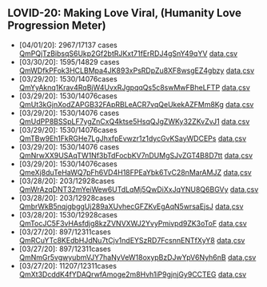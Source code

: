 ## LOVID-20: Making Love Viral, (Humanity Love Progression Meter)

- \[04/01/20]: 2967/17137 cases [QmPQjTzBibsqS6Ukp2Gf2btRJKxt71fErRDJ4gSnY49qYV](https://cloudflare-ipfs.com/ipfs/QmPQjTzBibsqS6Ukp2Gf2btRJKxt71fErRDJ4gSnY49qYV) [data](/ipfs/QmSjnWnbZkcK1Yx758YmKmTe3c9cx1pL7rU6ETDwQgk7nG/lovid.dat),[csv](/ipfs/QmSjnWnbZkcK1Yx758YmKmTe3c9cx1pL7rU6ETDwQgk7nG/lovid.csv)
- \[03/30/20]: 1595/14829 cases [QmWDfkPFok3HCLBMpa4JK893xPsRDpZu8XF8wsgEZ4gbzy](https://cloudflare-ipfs.com/ipfs/QmWDfkPFok3HCLBMpa4JK893xPsRDpZu8XF8wsgEZ4gbzy) [data](/ipfs/Qmev91w4hGzYtgmfpdqzReBZtgXMsqVvihN14GUsGtLCrS/lovid.dat),[csv](/ipfs/Qmev91w4hGzYtgmfpdqzReBZtgXMsqVvihN14GUsGtLCrS/lovid.csv)
- \[03/29/20]: 1530/14076cases [QmYyAknq1Krav4RqBjW4UvxRJgpqqQs5c8swMwFBheLFTP](https://cloudflare-ipfs.com/ipfs/QmYyAknq1Krav4RqBjW4UvxRJgpqqQs5c8swMwFBheLFTP) [data](/ipfs/QmQMTwWznXAVKpVS32LPpp76NFoiiKt4wS5vWJiDTJTgh6/lovid.dat),[csv](/ipfs/QmQMTwWznXAVKpVS32LPpp76NFoiiKt4wS5vWJiDTJTgh6/lovid.csv)
- \[03/29/20]: 1530/14076cases [QmUt3kGjnXodZAPGB32FApRBLeACR7vqQeUkekAZFMm8Kg](https://cloudflare-ipfs.com/ipfs/QmUt3kGjnXodZAPGB32FApRBLeACR7vqQeUkekAZFMm8Kg) [data](/ipfs/QmcHFLxUpUHwPSo46HFcT73Pd8dJw5hUkhG3anbee9srfi/lovid.dat),[csv](/ipfs/QmcHFLxUpUHwPSo46HFcT73Pd8dJw5hUkhG3anbee9srfi/lovid.csv)
- \[03/29/20]: 1530/14076 cases [QmUdPP8BSSpLF7ygZnCxQ4ktse5HsqQJgZWKy32ZKvZvJ1](https://cloudflare-ipfs.com/ipfs/QmUdPP8BSSpLF7ygZnCxQ4ktse5HsqQJgZWKy32ZKvZvJ1) [data](/ipfs/QmfMWtLrxsGq9HMtV3UMU2V9tJef1zXjgMV9dPqMTYD7Kp/lovid.dat),[csv](/ipfs/QmfMWtLrxsGq9HMtV3UMU2V9tJef1zXjgMV9dPqMTYD7Kp/lovid.csv)
- \[03/29/20]: 1530/14076cases [QmTBw9Eh1FkRGHe7LgJhxfpEvwzr1z1dycGvKSayWDCEPs](https://cloudflare-ipfs.com/ipfs/QmTBw9Eh1FkRGHe7LgJhxfpEvwzr1z1dycGvKSayWDCEPs) [data](/ipfs/QmaiRdAD1kGgvaPZn1BZHuSDAw8QnFwAm4Vh56op5x5owr/lovid.dat),[csv](/ipfs/QmaiRdAD1kGgvaPZn1BZHuSDAw8QnFwAm4Vh56op5x5owr/lovid.csv)
- \[03/29/20]: 1530/14076 cases [QmNrwXX9USAqTW1Nf3bTdFocbKV7nDUMgSJvZGT4B8D7tt](https://cloudflare-ipfs.com/ipfs/QmNrwXX9USAqTW1Nf3bTdFocbKV7nDUMgSJvZGT4B8D7tt) [data](/ipfs/QmV1PRBVwoJ71noDHJ8bFS6CSiNZAZXYb8YZ65JnAXL8CT/lovid.dat),[csv](/ipfs/QmV1PRBVwoJ71noDHJ8bFS6CSiNZAZXYb8YZ65JnAXL8CT/lovid.csv)
- \[03/29/20]: 1530/14076cases [QmeXj8duTeHaWQ7pFh6VD4H18FPEaYbk6TvC28nMarAMJZ](https://cloudflare-ipfs.com/ipfs/QmeXj8duTeHaWQ7pFh6VD4H18FPEaYbk6TvC28nMarAMJZ) [data](/ipfs/QmU2nvG9iUqYRojKjrLzWT2AKWW9XQ82Bbhx9Ge7rzbs9d/lovid.dat),[csv](/ipfs/QmU2nvG9iUqYRojKjrLzWT2AKWW9XQ82Bbhx9Ge7rzbs9d/lovid.csv)
- \[03/28/20]: 203/12928cases [QmWrAzqDNT32mYeiWew6UTdLqMj5QwDiXxJqYNU8Q6BGVy](https://cloudflare-ipfs.com/ipfs/QmWrAzqDNT32mYeiWew6UTdLqMj5QwDiXxJqYNU8Q6BGVy) [data](/ipfs/QmSzn5AuzsLJbVCF8f5wFfWoD5DdEN2g3RRFvuQFump5RS/lovid.dat),[csv](/ipfs/QmSzn5AuzsLJbVCF8f5wFfWoD5DdEN2g3RRFvuQFump5RS/lovid.csv)
- \[03/28/20]: 203/12928cases [QmbrWkB5nqjgbggUj289aXUvhecGFZKvEgAqN5wrsaEjsJ](https://cloudflare-ipfs.com/ipfs/QmbrWkB5nqjgbggUj289aXUvhecGFZKvEgAqN5wrsaEjsJ) [data](/ipfs/QmZpRAwXWaRpfutUA4X11T9zmWdUdP1JDaNmsYWgfie3KQ/lovid.dat),[csv](/ipfs/QmZpRAwXWaRpfutUA4X11T9zmWdUdP1JDaNmsYWgfie3KQ/lovid.csv)
- \[03/28/20]: 1530/12928cases [QmTocJC5F3vHAsfdjg8kzZVNVXWJ2YvyPmivpd9ZK3oToF](https://cloudflare-ipfs.com/ipfs/QmTocJC5F3vHAsfdjg8kzZVNVXWJ2YvyPmivpd9ZK3oToF) [data](/ipfs/QmaXCCn8Z1nyMLnBhnP6b2kzkh7sHfzA8iRtnTGD8rGHQ6/lovid.dat),[csv](/ipfs/QmaXCCn8Z1nyMLnBhnP6b2kzkh7sHfzA8iRtnTGD8rGHQ6/lovid.csv)
- \[03/27/20]: 897/12311cases [QmRCuYTc8KEdbHJdNu7tCjv1ndEYSzRD7FcsnnENTfXyY8](https://cloudflare-ipfs.com/ipfs/QmRCuYTc8KEdbHJdNu7tCjv1ndEYSzRD7FcsnnENTfXyY8) [data](/ipfs/QmPS93P1i9vnoMwgWFmjPZPzoNf7FRB18GBXdPQ9zW6PFw/lovid.yml),[csv](/ipfs/QmPS93P1i9vnoMwgWFmjPZPzoNf7FRB18GBXdPQ9zW6PFw/lovid.csv)
- \[03/27/20]: 897/12311cases [QmNmGr5vgwyubmVJY7haNyVeW18oxypBzDJwYpV6Nyh6nB](https://cloudflare-ipfs.com/ipfs/QmNmGr5vgwyubmVJY7haNyVeW18oxypBzDJwYpV6Nyh6nB) [data](/ipfs/QmUKSCxyQdxo48SwpidbMA4dBfsZNiHXffJadWMZ3x459n/lovid.yml),[csv](/ipfs/QmUKSCxyQdxo48SwpidbMA4dBfsZNiHXffJadWMZ3x459n/lovid.csv)
- \[03/27/20]: 11207/12311cases [QmXt3DcddK4fYDAQrwfAmoge2m8Hvh1iP9gjnjGy9CCTEG](https://cloudflare-ipfs.com/ipfs/QmY4pmA4H2abNWnWZpw9NNz1vS577dF9u4Ap2ZYt1Jh1GC) [data](/ipfs/QmVmgH3tuDKMWtzGGBKCXTwasVf2C4PYMY9CYc4aG3L45g/lovid.yml),[csv](/ipfs/QmVmgH3tuDKMWtzGGBKCXTwasVf2C4PYMY9CYc4aG3L45g/lovid.csv)
